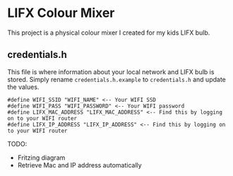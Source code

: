 # LIFX Colour Mixer

This project is a physical colour mixer I created for my kids LIFX bulb.

## credentials.h

This file is where information about your local network and LIFX bulb is stored. Simply rename `credentials.h.example` to `credentials.h` and update the values.

```
#define WIFI_SSID "WIFI_NAME" <-- Your WIFI SSD
#define WIFI_PASS "WIFI_PASSWORD" <-- Your WIFI password
#define LIFX_MAC_ADDRESS "LIFX_MAC_ADDRESS" <-- Find this by logging on to your WIFI router
#define LIFX_IP_ADDRESS "LIFX_IP_ADDRESS" <-- Find this by logging on to your WIFI router
```

TODO:
- Fritzing diagram
- Retrieve Mac and IP address automatically